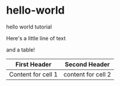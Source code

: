 # hello-world
hello world tutorial

Here's a little line of text

and a table!

First Header | Second Header
----------- | ---------------
Content for cell 1 | content for cell 2
